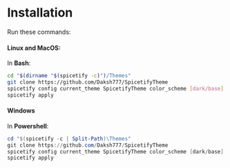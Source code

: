 # Installation
Run these commands:

#### Linux and MacOS:
In **Bash**:
```bash
cd "$(dirname "$(spicetify -c)")/Themes"
git clone https://github.com/Daksh777/SpicetifyTheme
spicetify config current_theme SpicetifyTheme color_scheme [dark/base]
spicetify apply
```

#### Windows
In **Powershell**:
```powershell
cd "$(spicetify -c | Split-Path)\Themes"
git clone https://github.com/Daksh777/SpicetifyTheme
spicetify config current_theme SpicetifyTheme color_scheme [dark/base]
spicetify apply
```
